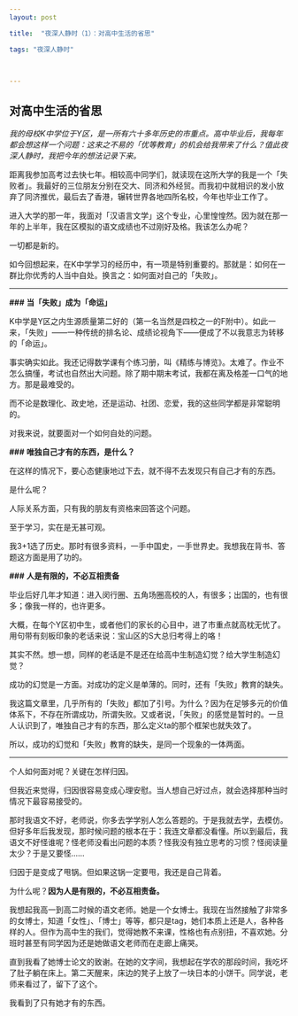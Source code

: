 ```yaml
---
layout: post 

title:  "夜深人静时（1）：对高中生活的省思" 

tags: "夜深人静时"



---
```




## 对高中生活的省思



*我的母校K中学位于Y区，是一所有六十多年历史的市重点。高中毕业后，我每年都会想这样一个问题：这来之不易的「优等教育」的机会给我带来了什么？值此夜深人静时，我把今年的想法记录下来。*

距离我参加高考过去快七年。相较高中同学们，就读现在这所大学的我是一个「失败者」。我最好的三位朋友分别在交大、同济和外经贸。而我初中就相识的发小放弃了同济推优，最后去了香港，辗转世界各地四所名校，今年也毕业工作了。

进入大学的那一年，我面对「汉语言文学」这个专业，心里惶惶然。因为就在那一年的上半年，我在区模拟的语文成绩也不过刚好及格。我该怎么办呢？

一切都是新的。

如今回想起来，在K中学学习的经历中，有一项是特别重要的。那就是：如何在一群比你优秀的人当中自处。换言之：如何面对自己的「失败」。



----





**###** **当「失败」成为「命运」**

K中学是Y区之内生源质量第二好的（第一名当然是四校之一的F附中）。如此一来，「失败」——一种传统的排名论、成绩论视角下——便成了不以我意志为转移的「命运」。

事实确实如此。我还记得数学课有个练习册，叫《精练与博览》。太难了。作业不怎么搞懂，考试也自然出大问题。除了期中期末考试，我都在离及格差一口气的地方。那是最难受的。

而不论是数理化、政史地，还是运动、社团、恋爱，我的这些同学都是非常聪明的。

对我来说，就要面对一个如何自处的问题。



**###** **唯独自己才有的东西，是什么？**

在这样的情况下，要心态健康地过下去，就不得不去发现只有自己才有的东西。

是什么呢？

人际关系方面，只有我的朋友有资格来回答这个问题。

至于学习，实在是无甚可观。

我3+1选了历史。那时有很多资料，一手中国史，一手世界史。我想我在背书、答题这方面是用了功的。



**###** **人是有限的，不必互相责备**

毕业后好几年才知道：进入闵行圈、五角场圈高校的人，有很多；出国的，也有很多；像我一样的，也许更多。

大概，在每个Y区初中生，或者他们的家长的心目中，进了市重点就高枕无忧了。用句带有刻板印象的老话来说：宝山区的S大总归考得上的咯！

其实不然。想一想，同样的老话是不是还在给高中生制造幻觉？给大学生制造幻觉？

成功的幻觉是一方面。对成功的定义是单薄的。同时，还有「失败」教育的缺失。

我这篇文章里，几乎所有的「失败」都加了引号。为什么？因为在足够多元的价值体系下，不存在所谓成功，所谓失败。又或者说，「失败」的感觉是暂时的。一旦人认识到了，唯独自己才有的东西，那么定义ta的那个框架也就失效了。

所以，成功的幻觉和「失败」教育的缺失，是同一个现象的一体两面。

----

个人如何面对呢？关键在怎样归因。

但我近来觉得，归因很容易变成心理安慰。当人想自己好过点，就会选择那种当时情况下最容易接受的。

那时我语文不好，老师说，你多去学学别人怎么答题的。于是我就去学，去模仿。但好多年后我发现，那时候问题的根本在于：我连文章都没看懂。所以到最后，我语文不好怪谁呢？怪老师没看出问题的本质？怪我没有独立思考的习惯？怪阅读量太少？于是又要怪……

归因于是变成了甩锅。但如果这锅一定要甩，我还是自己背着。

为什么呢？**因为人是有限的，不必互相责备。**

我想起我高一到高二时候的语文老师。她是一个女博士。我现在当然接触了非常多的女博士，知道「女性」、「博士」等等，都只是tag，她们本质上还是人，各种各样的人。但作为高中生的我们，觉得她教不来课，性格也有点别扭，不喜欢她。分班时甚至有同学因为还是她做语文老师而在走廊上痛哭。

直到我看了她博士论文的致谢。在她的文字间，我想起在学农的那段时间，我吃坏了肚子躺在床上。第二天醒来，床边的凳子上放了一块日本的小饼干。同学说，老师来看过了，留下了这个。

我看到了只有她才有的东西。